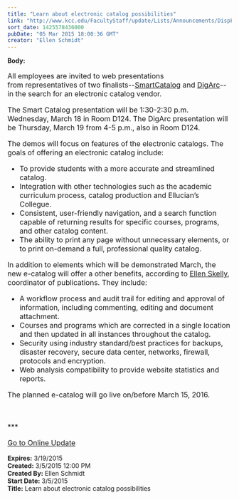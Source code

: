 ```yaml
---
title: "Learn about electronic catalog possibilities"
link: "http://www.kcc.edu/FacultyStaff/update/Lists/Announcements/DispForm.aspx?ID=1846"
sort_date: 1425578436000
pubDate: "05 Mar 2015 18:00:36 GMT"
creator: "Ellen Schmidt"
---
```


<div><b>Body:</b> <div class="ExternalClassBFCA48CEE41E499680B2310DC43B8E75"><p style="font-size:12pt">​All employees are invited to web presentations from representatives of two finalists--<a href="http://www.academiccatalog.com/">SmartCatalog</a> and <a href="https://www.digarc.com/solutions/academic-catalog-management/">DigArc</a>--in the search for an electronic catalog vendor.</p>
<p style="font-size:12pt">The Smart Catalog presentation will be 1:30-2:30 p.m. Wednesday, March 18 in Room D124. The DigArc presentation will be Thursday, March 19 from 4-5 p.m., also in Room D124.</p>
<p style="font-size:12pt">The demos will focus on features of the electronic catalogs. The goals of offering an electronic catalog include:</p>
<ul style="font-size:12pt"><li>To provide students with a more accurate and streamlined catalog.</li>
<li>Integration with other technologies such as the academic curriculum process, catalog production and Ellucian’s Collegue.</li>
<li>Consistent, user-friendly navigation, and a search function capable of returning results for specific courses, programs, and other catalog content.</li>
<li>The ability to print any page without unnecessary elements, or to print on-demand a full, professional quality catalog.</li></ul>
<p style="font-size:12pt">In addition to elements which will be demonstrated March, the new e-catalog will offer a other benefits, according to <a href="mailto:eskelly@kcc.edu">Ellen Skelly</a>, coordinator of publications. They include:</p>
<ul style="font-size:12pt"><li>A workflow process and audit trail for editing and approval of information, including commenting, editing and document attachment. </li>
<li>Courses and programs which are corrected in a single location and then updated in all instances throughout the catalog.</li>
<li>Security using industry standard/best practices for backups, disaster recovery, secure data center, networks, firewall, protocols and encryption. </li>
<li>Web analysis compatibility to provide website statistics and reports.</li></ul>
<p style="font-size:12pt"><span style="font-size:12pt">The planned e-catalog will go live on/before March 15, 2016. </span></p>
<p style="font-size:12pt"><span style="font-size:12pt"></span> </p>
<p style="font-size:12pt"><span style="font-size:12pt">***</span></p>
<p style="font-size:12pt"><span style="font-size:12pt"><a href="/update">Go to Online Update</a></span></p></div></div>
<div><b>Expires:</b> 3/19/2015</div>
<div><b>Created:</b> 3/5/2015 12:00 PM</div>
<div><b>Created By:</b> Ellen Schmidt</div>
<div><b>Start Date:</b> 3/5/2015</div>
<div><b>Title:</b> Learn about electronic catalog possibilities</div>
